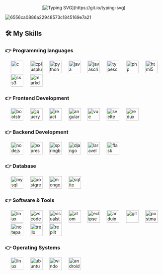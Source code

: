 

<div align="center">

[![Typing SVG](https://readme-typing-svg.demolab.com?font=Montserrat&color=%2300FF00&size=24&center=true&vCenter=true&width=900&height=60&lines=Welcome+to+my+GitHub+Profile.;I'm+emmark.tech.;Also+known+as+E.M.;I+founded+www.emmark.tech;An+innovative+education+platform.;Feel+free+to+connect+with+me.)](https://git.io/typing-svg)

</div>

![6556ca0886a22948573c1845169e7a21](https://github.com/simplerhacking/simplerhacking/assets/141525149/feaa62b1-1e5d-4e32-8f39-32c7b0eaf856)



## 🛠️ My Skills

### 👉 Programming languages

<p align="left"> 
  &emsp;
  <img src="https://img.shields.io/badge/C-00599C?style=for-the-badge&logo=c&logoColor=white" alt="c" height="40"/>
  &emsp;
  <img src="https://img.shields.io/badge/C++-00599C?style=for-the-badge&logo=c%2B%2B&logoColor=white" alt="cplusplus" height="40"/>
  &emsp;
  <img src="https://img.shields.io/badge/Python-3776AB?style=for-the-badge&logo=python&logoColor=white" alt="python" height="40"/>
  &emsp;
  <img src="https://img.shields.io/badge/Java-ED8B00?style=for-the-badge&logo=java&logoColor=white" alt="java" height="40"/>
  &emsp;
  <img src="https://img.shields.io/badge/JavaScript-F7DF1E?style=for-the-badge&logo=javascript&logoColor=black" alt="javascript" height="40"/>
  &emsp;
  <img src="https://img.shields.io/badge/TypeScript-007ACC?style=for-the-badge&logo=typescript&logoColor=white" alt="typescript" height="40"/>
  &emsp;
  <img src="https://img.shields.io/badge/PHP-777BB4?style=for-the-badge&logo=php&logoColor=white" alt="php" height="40"/>
  &emsp;
  <img src="https://img.shields.io/badge/HTML5-E34F26?style=for-the-badge&logo=html5&logoColor=white" alt="html5" height="40"/>
  &emsp;
  <img src="https://img.shields.io/badge/CSS3-1572B6?style=for-the-badge&logo=css3&logoColor=white" alt="css3" height="40"/>
  &emsp;
  <img src="https://img.shields.io/badge/Markdown-000000?style=for-the-badge&logo=markdown&logoColor=white" alt="markdown" height="40"/>
</p>

### 👉 Frontend Development
<p align="left"> 
  &emsp;
  <img src="https://img.shields.io/badge/Bootstrap-563D7C?style=for-the-badge&logo=bootstrap&logoColor=white" alt="bootstrap" height="40"/>
  &emsp;
  <img src="https://img.shields.io/badge/jQuery-0769AD?style=for-the-badge&logo=jquery&logoColor=white" alt="jquery" height="40"/>
  &emsp;
  <img src="https://img.shields.io/badge/React-20232A?style=for-the-badge&logo=react&logoColor=61DAFB" alt="react" height="40"/>
  &emsp;
  <img src="https://img.shields.io/badge/Angular-DD0031?style=for-the-badge&logo=angular&logoColor=white" alt="angular" height="40"/>
  &emsp;
  <img src="https://img.shields.io/badge/Vue.js-35495E?style=for-the-badge&logo=vue.js&logoColor=4FC08D" alt="vue" height="40"/>
  &emsp;
  <img src="https://img.shields.io/badge/Svelte-FF3E00?style=for-the-badge&logo=svelte&logoColor=white" alt="svelte" height="40"/>
  &emsp;
  <img src="https://img.shields.io/badge/Redux-764ABC?style=for-the-badge&logo=redux&logoColor=white" alt="redux" height="40"/>
</p>

### 👉 Backend Development
<p align="left">
  &emsp;
  <img src="https://img.shields.io/badge/Node.js-43853D?style=for-the-badge&logo=node.js&logoColor=white" alt="nodejs" height="40"/>
  &emsp;
  <img src="https://img.shields.io/badge/Express.js-404D59?style=for-the-badge&logo=express&logoColor=white" alt="expressjs" height="40"/>
  &emsp;
  <img src="https://img.shields.io/badge/Spring_Boot-F2F4F9?style=for-the-badge&logo=spring-boot" alt="springboot" height="40"/>
  &emsp;
  <img src="https://img.shields.io/badge/Django-092E20?style=for-the-badge&logo=django&logoColor=white" alt="django" height="40"/>
  &emsp;
  <img src="https://img.shields.io/badge/Laravel-FF2D20?style=for-the-badge&logo=laravel&logoColor=white" alt="laravel" height="40"/>
  &emsp;
  <img src="https://img.shields.io/badge/Flask-000000?style=for-the-badge&logo=flask&logoColor=white" alt="flask" height="40"/>
</p>

### 👉 Database
<p align="left">
  &emsp;
  <img src="https://img.shields.io/badge/MySQL-00000F?style=for-the-badge&logo=mysql&logoColor=white" alt="mysql" height="40"/>
  &emsp;
  <img src="https://img.shields.io/badge/PostgreSQL-316192?style=for-the-badge&logo=postgresql&logoColor=white" alt="postgresql" height="40"/>
  &emsp;
  <img src="https://img.shields.io/badge/MongoDB-4EA94B?style=for-the-badge&logo=mongodb&logoColor=white" alt="mongodb" height="40"/>
  &emsp;
  <img src="https://img.shields.io/badge/SQLite-07405E?style=for-the-badge&logo=sqlite&logoColor=white" alt="sqlite" height="40"/>
</p>

### 👉 Software & Tools
 
<p>
  &emsp;
    <img src="https://img.shields.io/badge/Linux-FCC624?style=for-the-badge&logo=linux&logoColor=black" alt="linux" height="40"/>
  &emsp;
    <img src="https://img.shields.io/badge/Visual_Studio_Code-0078D4?style=for-the-badge&logo=visual%20studio%20code&logoColor=white" alt="vscode" height="40"/>
  &emsp;
    <img src="https://img.shields.io/badge/Visual_Studio-5C2D91?style=for-the-badge&logo=visual%20studio&logoColor=white" alt="visualstudio" height="40"/>
  &emsp;
    <img src="https://img.shields.io/badge/Atom-66595C?style=for-the-badge&logo=Atom&logoColor=white" alt="atom" height="40"/>
  &emsp;
    <img src="https://img.shields.io/badge/Eclipse-2C2255?style=for-the-badge&logo=eclipse&logoColor=white" alt="eclipse" height="40"/>
  &emsp;
    <img src="https://img.shields.io/badge/Arduino_IDE-00979D?style=for-the-badge&logo=arduino&logoColor=white" alt="arduino" height="40"/>
  &emsp;
    <img src="https://img.shields.io/badge/Git-F05032?style=for-the-badge&logo=git&logoColor=white" alt="git" height="40"/>
  &emsp;
    <img src="https://img.shields.io/badge/Postman-FF6C37?style=for-the-badge&logo=Postman&logoColor=white" alt="postman" height="40"/>
  &emsp;
    <img src="https://img.shields.io/badge/Notepad++-90E59A.svg?style=for-the-badge&logo=notepad%2B%2B&logoColor=black" alt="notepadplusplus" height="40"/>
  &emsp;
    <img src="https://img.shields.io/badge/Trello-0052CC?style=for-the-badge&logo=trello&logoColor=white" alt="trello" height="40"/>
  &emsp;
    <img src="https://img.shields.io/badge/replit-667881?style=for-the-badge&logo=replit&logoColor=white" alt="replit" height="40"/>  
</p>

### 👉 Operating Systems

<p>
  &emsp;
    <img src="https://img.shields.io/badge/Linux-FCC624?style=for-the-badge&logo=linux&logoColor=black" alt="linux" height="40"/>
  &emsp;
    <img src="https://img.shields.io/badge/Ubuntu-E95420?style=for-the-badge&logo=ubuntu&logoColor=white" alt="ubuntu" height="40"/>
  &emsp;
    <img src="https://img.shields.io/badge/Windows-0078D6?style=for-the-badge&logo=windows&logoColor=white" alt="windows" height="40"/>
  &emsp;
    <img src="https://img.shields.io/badge/Android-3DDC84?style=for-the-badge&logo=android&logoColor=white" alt="android" height="40"/>
</p>

<br/>


